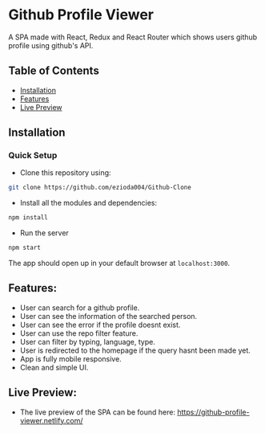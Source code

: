 # Github Profile Viewer

A SPA made with React, Redux and React Router which shows users github profile using github's API.

## Table of Contents

- [Installation](##Installation)
- [Features](##Features)
- [Live Preview](##LivePreview)

## Installation

### Quick Setup

- Clone this repository using:

```bash
git clone https://github.com/ezioda004/Github-Clone
```

- Install all the modules and dependencies:

```bash
npm install
```

- Run the server

```bash
npm start
```

The app should open up in your default browser at `localhost:3000`.

## Features:

- User can search for a github profile.
- User can see the information of the searched person.
- User can see the error if the profile doesnt exist.
- User can use the repo filter feature.
- User can filter by typing, language, type.
- User is redirected to the homepage if the query hasnt been made yet.
- App is fully mobile responsive.
- Clean and simple UI.

## Live Preview:

- The live preview of the SPA can be found here: https://github-profile-viewer.netlify.com/
